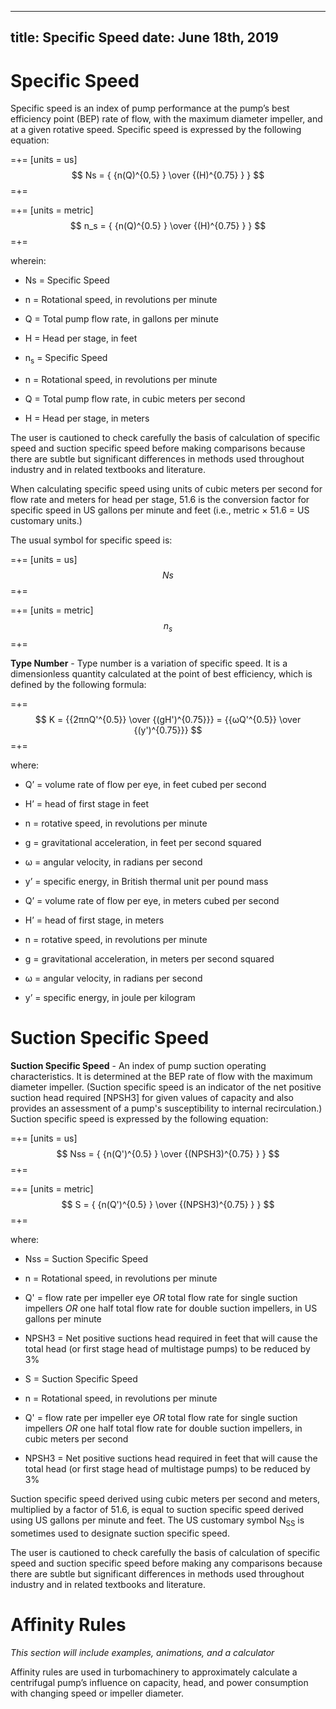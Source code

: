 -----
title: Specific Speed
date:  June 18th, 2019
-----

# Specific Speed

Specific speed is an index of pump performance at the pump’s best efficiency point (BEP) rate of flow, with the maximum diameter impeller, and at a given rotative speed. Specific  speed is expressed by the following equation:

=+=
[units = us]
$$ Ns = { {n(Q)^{0.5} } \over {(H)^{0.75} } } $$
=+=

=+=
[units = metric]
$$ n_s = { {n(Q)^{0.5} } \over {(H)^{0.75} } } $$
=+=

wherein: 

- Ns = Specific Speed 
- n = Rotational speed, in revolutions per minute 
- Q = Total pump flow rate, in gallons per minute 
- H = Head per stage, in feet

- n<sub>s</sub> = Specific Speed 
- n = Rotational speed, in revolutions per minute 
- Q = Total pump flow rate, in cubic meters per second
- H = Head per stage, in meters

The user is cautioned to check carefully the basis of calculation of specific speed and suction specific speed before making comparisons because there are subtle but significant differences in methods used throughout industry and in related textbooks and literature.

When calculating specific speed using units of cubic meters per second for flow rate and meters for head per stage, 51.6 is the conversion factor for specific speed in US gallons per minute and feet (i.e., metric × 51.6 = US customary units.)

The usual symbol for specific speed  is:

=+=
[units = us]
$$ Ns $$
=+=

=+=
[units = metric]
$$ n_s $$
=+=

<units us = "When calculating the value for specific speed and suction specific speed, the unit of measurement used for rate of flow is defined in US gallons per minute (gpm)." 
metric= " When calculating the value for specific speed and suction specific speed, the unit of measurement used within this standard for rate of flow is cubic meters per second (m3/s).
An alternative method of calculating this value is to use (m3/h) as the unit of measurement for rate of flow, which then results in a value that is i.e., 60 times greater."/>

**Type Number** - Type number is a variation of specific speed. It is a dimensionless quantity calculated at the point
of best efficiency, which is defined by the following formula:

=+=
$$ K = {{2πnQ'^{0.5}} \over {(gH')^{0.75}}} = {{ωQ'^{0.5}} \over {(y')^{0.75}}} $$
=+=

where:

- Q’ = volume rate of flow per eye, in feet cubed per second
- H’ = head of first stage in feet
- n = rotative speed, in revolutions per minute
- g = gravitational acceleration, in feet per second squared
- ω = angular velocity, in radians per second
- y’ = specific energy, in British thermal unit per pound mass

- Q’ = volume rate of flow per eye, in meters cubed per second 
- H’ = head of first stage, in meters 
- n = rotative speed, in revolutions per minute
- g = gravitational acceleration, in meters per second squared 
- ω = angular velocity, in radians per second
- y’ = specific energy, in joule per kilogram 

# Suction Specific Speed

**Suction Specific Speed** - An index of pump suction operating characteristics. It is determined at the BEP rate of flow with the maximum diameter impeller. (Suction specific speed is an indicator of the net positive suction head required [NPSH3] for given values of capacity and also provides an assessment of a pump's susceptibility to internal recirculation.) Suction specific speed is expressed by the following equation:

=+=
[units = us]
$$ Nss = { {n(Q')^{0.5} } \over {(NPSH3)^{0.75} } } $$
=+=

=+=
[units = metric]
$$ S = { {n(Q')^{0.5} } \over {(NPSH3)^{0.75} } } $$
=+=


where:

- Nss = Suction Specific Speed
- n = Rotational speed, in revolutions per minute
- Q' = flow rate per impeller eye *OR* total flow rate for single suction impellers *OR* one half total flow rate for double suction impellers, in US gallons per minute
- NPSH3 = Net positive suctions head required in feet that will cause the total head (or first stage head of multistage pumps) to be reduced by 3%

- S = Suction Specific Speed
- n = Rotational speed, in revolutions per minute
- Q' = flow rate per impeller eye *OR* total flow rate for single suction impellers *OR* one half total flow rate for double suction impellers, in cubic meters per second
- NPSH3 = Net positive suctions head required in feet that will cause the total head (or first stage head of multistage pumps) to be reduced by 3%

Suction specific speed derived using cubic meters per second and meters, multiplied by a factor of 51.6, is equal to suction specific speed derived using US gallons per minute and feet. The US customary symbol N<sub>SS</sub> is sometimes used to designate suction specific speed.

The user is cautioned to check carefully the basis of calculation of specific speed and suction specific speed before making any comparisons because there are subtle but significant differences in methods used throughout industry and in related textbooks and literature.

# Affinity Rules

*This section will include examples, animations, and a calculator*

Affinity rules are used in turbomachinery to approximately calculate a centrifugal pump’s influence on capacity, head, and power consumption with changing speed or impeller diameter.  